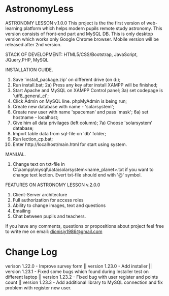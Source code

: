 # AstronomyLess

ASTRONOMY LESSON v.1.0.0
This project is the the first version of web-learning platform which helps modern pupils remote study astronomy.
This version consists of front-end part and MySQL DB.
This is only desktop version which works only Google Chrome browser.
Mobile version will be released after 2nd version.

STACK OF DEVELOPMENT: HTML5/CSS/Bootstrap, JavaScript, JQuery,PHP, MySQL

INSTALLATION GUIDE.
1. Save 'install_package.zip' on different drive (on d:\);
2. Run install.bat;
2a) Press any key after install XAMPP will be finished;
3. Start Apache and MySQL on XAMPP Control panel;
3a) set codepage is 'utf8_general_ci';
4. Click Admin on MySQL line. phpMyAdmin is being run;
5. Create new database with name - 'solarsystem';
6. Create new user with name 'spaceman' and pass 'mask';
6a) set hostname - localhost;
7. Give him all data privilages (left column);
7a) Choose 'solarsystem' database;
8. Import table data from sql-file on 'db' folder;
9. Run lection_cp.bat;
10. Enter http://localhost/main.html for start using system.

MANUAL.
1. Change text on txt-file in C:\xampp\mysql\data\solarsystem\<name_planet>.txt if you want to change text lection.
Evert txt-file should end with '@' symbol.


FEATURES ON ASTRONOMY LESSON v.2.0.0
1. Client-Server architecture
2. Full authorization for access roles
3. Ability to change images, text and questions
4. Emailing
5. Chat between pupils and teachers.

If you have any comments, questions or propositions about project feel free to write me on 
email: dionisiy1986@gmail.com

# Change Log
verison 1.22.0 - Improve survey form ||
version 1.23.0 - Add installer ||
version 1.23.1 - Fixed some bugs which found during Installer test on different laptop ||
version 1.23.2 - Fixed bug with user register and points count ||
version 1.23.3 - Add additional library to MySQL connection and fix problem with register new user.
